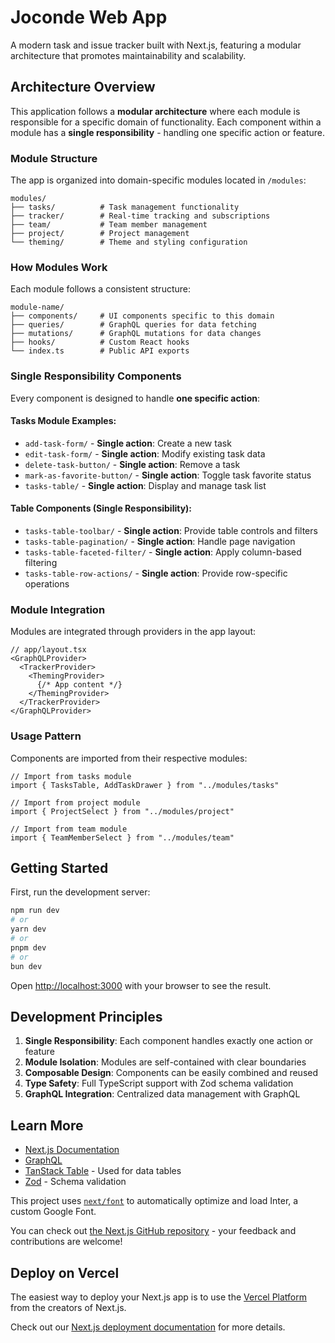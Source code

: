 # Joconde Web App

A modern task and issue tracker built with Next.js, featuring a modular architecture that promotes maintainability and scalability.

## Architecture Overview

This application follows a **modular architecture** where each module is responsible for a specific domain of functionality. Each component within a module has a **single responsibility** - handling one specific action or feature.

### Module Structure

The app is organized into domain-specific modules located in `/modules`:

```
modules/
├── tasks/          # Task management functionality
├── tracker/        # Real-time tracking and subscriptions
├── team/           # Team member management
├── project/        # Project management
└── theming/        # Theme and styling configuration
```

### How Modules Work

Each module follows a consistent structure:

```
module-name/
├── components/     # UI components specific to this domain
├── queries/        # GraphQL queries for data fetching
├── mutations/      # GraphQL mutations for data changes
├── hooks/          # Custom React hooks
└── index.ts        # Public API exports
```

### Single Responsibility Components

Every component is designed to handle **one specific action**:

#### Tasks Module Examples:
- `add-task-form/` - **Single action**: Create a new task
- `edit-task-form/` - **Single action**: Modify existing task data
- `delete-task-button/` - **Single action**: Remove a task
- `mark-as-favorite-button/` - **Single action**: Toggle task favorite status
- `tasks-table/` - **Single action**: Display and manage task list

#### Table Components (Single Responsibility):
- `tasks-table-toolbar/` - **Single action**: Provide table controls and filters
- `tasks-table-pagination/` - **Single action**: Handle page navigation
- `tasks-table-faceted-filter/` - **Single action**: Apply column-based filtering
- `tasks-table-row-actions/` - **Single action**: Provide row-specific operations

### Module Integration

Modules are integrated through providers in the app layout:

```tsx
// app/layout.tsx
<GraphQLProvider>
  <TrackerProvider>
    <ThemingProvider>
      {/* App content */}
    </ThemingProvider>
  </TrackerProvider>
</GraphQLProvider>
```

### Usage Pattern

Components are imported from their respective modules:

```tsx
// Import from tasks module
import { TasksTable, AddTaskDrawer } from "../modules/tasks"

// Import from project module
import { ProjectSelect } from "../modules/project"

// Import from team module  
import { TeamMemberSelect } from "../modules/team"
```

## Getting Started

First, run the development server:

```bash
npm run dev
# or
yarn dev
# or
pnpm dev
# or
bun dev
```

Open [http://localhost:3000](http://localhost:3000) with your browser to see the result.

## Development Principles

1. **Single Responsibility**: Each component handles exactly one action or feature
2. **Module Isolation**: Modules are self-contained with clear boundaries
3. **Composable Design**: Components can be easily combined and reused
4. **Type Safety**: Full TypeScript support with Zod schema validation
5. **GraphQL Integration**: Centralized data management with GraphQL

## Learn More

- [Next.js Documentation](https://nextjs.org/docs)
- [GraphQL](https://graphql.org/)
- [TanStack Table](https://tanstack.com/table) - Used for data tables
- [Zod](https://zod.dev/) - Schema validation

This project uses [`next/font`](https://nextjs.org/docs/app/building-your-application/optimizing/fonts) to automatically optimize and load Inter, a custom Google Font.

You can check out [the Next.js GitHub repository](https://github.com/vercel/next.js) - your feedback and contributions are welcome!

## Deploy on Vercel

The easiest way to deploy your Next.js app is to use the [Vercel Platform](https://vercel.com/new?utm_medium=default-template&filter=next.js&utm_source=create-next-app&utm_campaign=create-next-app-readme) from the creators of Next.js.

Check out our [Next.js deployment documentation](https://nextjs.org/docs/app/building-your-application/deploying) for more details.
